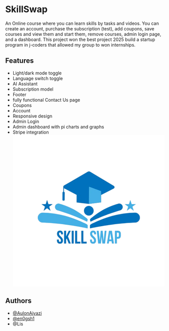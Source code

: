 
# SkillSwap

An Online course where you can learn skills by tasks and videos.
You can create an account, purchase the subscription (test), add coupons, save courses and view them and start them, remove courses, admin login page, and a dashboard. This project won the best project 2025 build a startup program in j-coders that allowed my group to won internships.

## Features

- Light/dark mode toggle
- Language switch toggle
- AI Assistant
- Subscription model
- Footer
- fully functional Contact Us page
- Coupons
- Account
- Responsive design
- Admin Login
- Admin dashboard with pi charts and graphs
- Stripe integration
![SkillSwap Logo](imgs/homelogo.png)

## Authors
- [@AulonAjvazi](https://www.github.com/AulonAjvazi)
- [@en0gsh1](https://www.github.com/en0gsh1)
- @Lis
